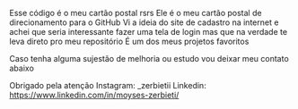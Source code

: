 Esse código é o meu cartão postal rsrs
Ele é o meu cartão postal de direcionamento para o GitHub 
Vi a ideia do site de cadastro na internet e achei que seria interessante fazer uma tela de login mas que na verdade te leva direto pro meu repositório
É um dos meus projetos favoritos 

Caso tenha alguma sujestão de melhoria ou estudo vou deixar meu contato abaixo

Obrigado pela atenção 
Instagram: _zerbietii
Linkedin: https://www.linkedin.com/in/moyses-zerbieti/

